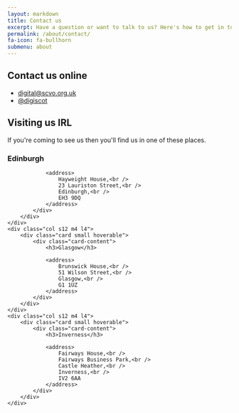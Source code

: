 ```yaml
---
layout: markdown
title: Contact us
excerpt: Have a question or want to talk to us? Here's how to get in touch.
permalink: /about/contact/
fa-icon: fa-bullhorn
submenu: about
---
```


## Contact us online

<ul class="fa-ul">
    <li>
        <i class="fa-li fa fa-envelope"></i>
        <a href="mailto:digital@scvo.org.uk">digital@scvo.org.uk</a>
    </li>
    <li>
        <i class="fa-li fa fa-twitter"></i>
        <a href="https://twitter.com/digiscot">@digiscot</a>
    </li>
</ul>

## Visiting us IRL

If you're coming to see us then you'll find us in one of these places.

<div class="row">
    <div class="col s12 m4 l4">
        <div class="card small hoverable">
            <div class="card-content">
                <h3>Edinburgh</h3>

                <address>
                    Hayweight House,<br />
                    23 Lauriston Street,<br />
                    Edinburgh,<br />
                    EH3 9DQ
                </address>
            </div>
        </div>
    </div>
    <div class="col s12 m4 l4">
        <div class="card small hoverable">
            <div class="card-content">
                <h3>Glasgow</h3>

                <address>
                    Brunswick House,<br />
                    51 Wilson Street,<br />
                    Glasgow,<br />
                    G1 1UZ
                </address>
            </div>
        </div>
    </div>
    <div class="col s12 m4 l4">
        <div class="card small hoverable">
            <div class="card-content">
                <h3>Inverness</h3>

                <address>
                    Fairways House,<br />
                    Fairways Business Park,<br />
                    Castle Heather,<br />
                    Inverness,<br />
                    IV2 6AA
                </address>
            </div>
        </div>
    </div>
</div>

<div id="map" style="width:100%;height:550px"></div>

<script>
    function initMap() {
        var edinburgh = {lat: 55.9453875, lng: -3.2033319};
        var glasgow = {lat: 55.8584724, lng: -4.2498509};
        var inverness = {lat: 57.453442, lng: -4.2158106};

        var bounds = new google.maps.LatLngBounds();
        bounds.extend(edinburgh);
        bounds.extend(glasgow);
        bounds.extend(inverness);

        var map = new google.maps.Map(document.getElementById('map'), {
            zoom: 4,
            center: edinburgh
        });

        map.fitBounds(bounds);

        var edinburghInfo = new google.maps.InfoWindow({
            content: '<address>Hayweight House,<br />23 Lauriston Street,<br />Edinburgh EH3 9DQ</address>'
        });
        var glasgowInfo = new google.maps.InfoWindow({
            content: '<address>Brunswick House,<br />51 Wilson Street,<br />Glasgow G1 1UZ</address>'
        });
        var invernessInfo = new google.maps.InfoWindow({
            content: '<address>Fairways House,<br />Fairways Business Park,<br />Castle Heather,<br />Inverness IV2 6AA</address>'
        });

        var edinburghMarker = new google.maps.Marker({
            position: edinburgh,
            map: map,
            title: 'Edinburgh'
        });
        edinburghMarker.addListener('click', function(){
            edinburghInfo.open(map, edinburghMarker);
        });

        var glasgowMarker = new google.maps.Marker({
            position: glasgow,
            map: map,
            title: 'Glasgow'
        });
        glasgowMarker.addListener('click', function(){
            glasgowInfo.open(map, glasgowMarker);
        });

        var invernessMarker = new google.maps.Marker({
            position: inverness,
            map: map,
            title: 'Inverness'
        });
        invernessMarker.addListener('click', function(){
            invernessInfo.open(map, invernessMarker);
        });
    }
</script>
<script async defer src="https://maps.googleapis.com/maps/api/js?key=AIzaSyD0cYtgDN1PYx5mr9ubdhlLPAtlMrwiBdo&callback=initMap">
</script>